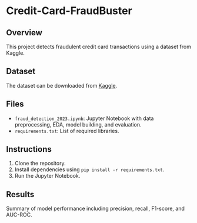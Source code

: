# Credit-Card-FraudBuster

## Overview
This project detects fraudulent credit card transactions using a dataset from Kaggle.

## Dataset
The dataset can be downloaded from [Kaggle](https://www.kaggle.com/datasets/nelgiriyewithana/credit-card-fraud-detection-dataset-2023).

## Files
- `fraud_detection_2023.ipynb`: Jupyter Notebook with data preprocessing, EDA, model building, and evaluation.
- `requirements.txt`: List of required libraries.

## Instructions
1. Clone the repository.
2. Install dependencies using `pip install -r requirements.txt`.
3. Run the Jupyter Notebook.

## Results
Summary of model performance including precision, recall, F1-score, and AUC-ROC.